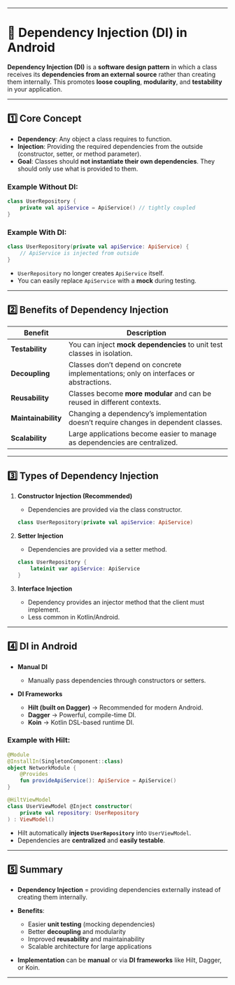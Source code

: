 
---

# 🧩 Dependency Injection (DI) in Android

**Dependency Injection (DI)** is a **software design pattern** in which a class receives its **dependencies from an external source** rather than creating them internally. This promotes **loose coupling**, **modularity**, and **testability** in your application.

---

## 1️⃣ Core Concept

* **Dependency**: Any object a class requires to function.
* **Injection**: Providing the required dependencies from the outside (constructor, setter, or method parameter).
* **Goal**: Classes should **not instantiate their own dependencies**. They should only use what is provided to them.

### Example Without DI:

```kotlin
class UserRepository {
    private val apiService = ApiService() // tightly coupled
}
```

### Example With DI:

```kotlin
class UserRepository(private val apiService: ApiService) {
    // ApiService is injected from outside
}
```

* `UserRepository` no longer creates `ApiService` itself.
* You can easily replace `ApiService` with a **mock** during testing.

---

## 2️⃣ Benefits of Dependency Injection

| Benefit             | Description                                                                           |
| ------------------- | ------------------------------------------------------------------------------------- |
| **Testability**     | You can inject **mock dependencies** to unit test classes in isolation.               |
| **Decoupling**      | Classes don’t depend on concrete implementations; only on interfaces or abstractions. |
| **Reusability**     | Classes become **more modular** and can be reused in different contexts.              |
| **Maintainability** | Changing a dependency’s implementation doesn’t require changes in dependent classes.  |
| **Scalability**     | Large applications become easier to manage as dependencies are centralized.           |

---

## 3️⃣ Types of Dependency Injection

1. **Constructor Injection (Recommended)**

   * Dependencies are provided via the class constructor.

   ```kotlin
   class UserRepository(private val apiService: ApiService)
   ```

2. **Setter Injection**

   * Dependencies are provided via a setter method.

   ```kotlin
   class UserRepository {
       lateinit var apiService: ApiService
   }
   ```

3. **Interface Injection**

   * Dependency provides an injector method that the client must implement.
   * Less common in Kotlin/Android.

---

## 4️⃣ DI in Android

* **Manual DI**

  * Manually pass dependencies through constructors or setters.
* **DI Frameworks**

  * **Hilt (built on Dagger)** → Recommended for modern Android.
  * **Dagger** → Powerful, compile-time DI.
  * **Koin** → Kotlin DSL-based runtime DI.

### Example with Hilt:

```kotlin
@Module
@InstallIn(SingletonComponent::class)
object NetworkModule {
    @Provides
    fun provideApiService(): ApiService = ApiService()
}

@HiltViewModel
class UserViewModel @Inject constructor(
    private val repository: UserRepository
) : ViewModel()
```

* Hilt automatically **injects `UserRepository`** into `UserViewModel`.
* Dependencies are **centralized** and **easily testable**.

---

## 5️⃣ Summary

* **Dependency Injection** = providing dependencies externally instead of creating them internally.
* **Benefits**:

  * Easier **unit testing** (mocking dependencies)
  * Better **decoupling** and modularity
  * Improved **reusability** and maintainability
  * Scalable architecture for large applications
* **Implementation** can be **manual** or via **DI frameworks** like Hilt, Dagger, or Koin.

---
